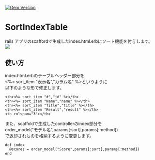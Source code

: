 [![Gem Version](https://badge.fury.io/rb/sort_index_table.svg)](https://badge.fury.io/rb/sort_index_table)
# SortIndexTable
rails アプリのscaffordで生成したindex.html.erbにソート機能を付与します。
![](http://www.gakusmemo.com/wp-content/uploads/2017/10/Untitled.gif)

## 使い方
index.html.erbのテーブルヘッダー部分を  
<%= sort_item "表示名","カラム名" %>というように  
以下のような形で修正します。

    <th><%= sort_item "#","id" %></th>
    <th><%= sort_item "Name","name" %></th>
    <th><%= sort_item "Title","title" %></th>
    <th><%= sort_item "Result","result" %></th>
    <th colspan="3"></th>

また、scaffoldで生成したcontrollerのindex部分を  
order_model("モデル名",params[:sort],params[:method])  
で返却されものを格納するように変更します。

    def index
      @scores = order_model("Score",params[:sort],params[:method])
    end
